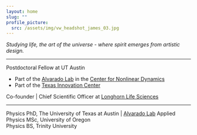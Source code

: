 ```yaml
---
layout: home
slug: "" 
profile_picture:
  src: /assets/img/vw_headshot_james_03.jpg
---
```


*Studying life, the art of the universe - where spirit emerges from artistic design.*

---

Postdoctoral Fellow at UT Austin
- Part of the [Alvarado Lab](https://alv.ac/alab.html) in the [Center for Nonlinear Dynamics](https://www.chaos.utexas.edu)
- Part of the [Texas Innovation Center](https://texasinnovationcenter.utexas.edu/)

Co-founder \| Chief Scientific Officer at [Longhorn Life Sciences](https://longhornlifesciences.com)  

---
Physics PhD, The University of Texas at Austin | [Alvarado Lab](https://alv.ac/alab.html)
Applied Physics MSc, University of Oregon  
Physics BS, Trinity University  


